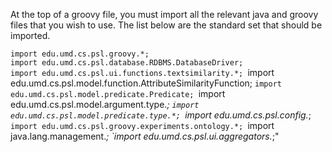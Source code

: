 At the top of a groovy file, you must import all the relevant java and groovy files that you wish to use. The list below are the standard set that should be imported.

`import edu.umd.cs.psl.groovy.*;` <br/>
`import edu.umd.cs.psl.database.RDBMS.DatabaseDriver;` <br/>
`import edu.umd.cs.psl.ui.functions.textsimilarity.*;
`import edu.umd.cs.psl.model.function.AttributeSimilarityFunction;
`import edu.umd.cs.psl.model.predicate.Predicate;
`import edu.umd.cs.psl.model.argument.type.*;
`import edu.umd.cs.psl.model.predicate.type.*;
`import edu.umd.cs.psl.config.*;
`import edu.umd.cs.psl.groovy.experiments.ontology.*;
`import java.lang.management.*;
`import edu.umd.cs.psl.ui.aggregators.*;"